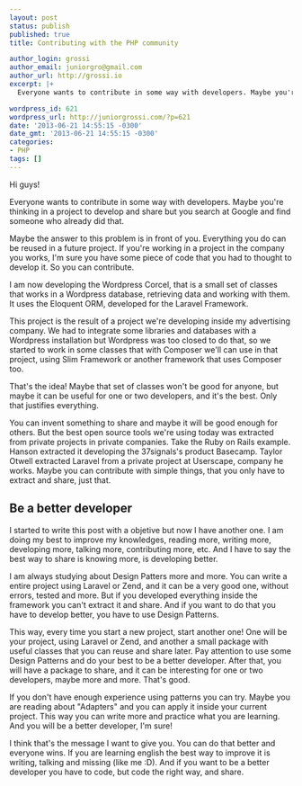 ```yaml
---
layout: post
status: publish
published: true
title: Contributing with the PHP community

author_login: grossi
author_email: juniorgro@gmail.com
author_url: http://grossi.io
excerpt: |+
  Everyone wants to contribute in some way with developers. Maybe you're thinking in a project to develop and share but you search at Google and find someone who already did that. Maybe the answer to this problem is in front of you. Everything you do can be reused in a future project. If you're working in a project in the company you works, I'm sure you have some piece of code that you had to thought to develop it. So you can contribute.

wordpress_id: 621
wordpress_url: http://juniorgrossi.com/?p=621
date: '2013-06-21 14:55:15 -0300'
date_gmt: '2013-06-21 14:55:15 -0300'
categories:
- PHP
tags: []
---
```

<p>Hi guys!</p>
<p>Everyone wants to contribute in some way with developers. Maybe you're thinking in a project to develop and share but you search at Google and find someone who already did that.</p>
<p>Maybe the answer to this problem is in front of you. Everything you do can be reused in a future project. If you're working in a project in the company you works, I'm sure you have some piece of code that you had to thought to develop it. So you can contribute.</p>
<p>I am now developing the Wordpress Corcel, that is a small set of classes that works in a Wordpress database, retrieving data and working with them. It uses the Eloquent ORM, developed for the Laravel Framework.</p>
<p>This project is the result of a project we're developing inside my advertising company. We had to integrate some libraries and databases with a Wordpress installation but Wordpress was too closed to do that, so we started to work in some classes that with Composer we'll can use in that project, using Slim Framework or another framework that uses Composer too.</p>
<p><a id="more"></a><a id="more-621"></a></p>
<p>That's the idea! Maybe that set of classes won't be good for anyone, but maybe it can be useful for one or two developers, and it's the best. Only that justifies everything.</p>
<p>You can invent something to share and maybe it will be good enough for others. But the best open source tools we're using today was extracted from private projects in private companies. Take the Ruby on Rails example. Hanson extracted it developing the 37signals's product Basecamp. Taylor Otwell extracted Laravel from a private project at Userscape, company he works. Maybe you can contribute with simple things, that you only have to extract and share, just that.</p>
<h2>Be a better developer</h2>
<p>I started to write this post with a objetive but now I have another one. I am doing my best to improve my knowledges, reading more, writing more, developing more, talking more, contributing more, etc. And I have to say the best way to share is knowing more, is developing better.</p>
<p>I am always studying about Design Patters more and more. You can write a entire project using Laravel or Zend, and it can be a very good one, without errors, tested and more. But if you developed everything inside the framework you can't extract it and share. And if you want to do that you have to develop better, you have to use Design Patterns.</p>
<p>This way, every time you start a new project, start another one! One will be your project, using Laravel or Zend, and another a small package with useful classes that you can reuse and share later. Pay attention to use some Design Patterns and do your best to be a better developer. After that, you will have a package to share, and it can be interesting for one or two developers, maybe more and more. That's good.</p>
<p>If you don't have enough experience using patterns you can try. Maybe you are reading about "Adapters" and you can apply it inside your current project. This way you can write more and practice what you are learning. And you will be a better developer, I'm sure!</p>
<p>I think that's the message I want to give you. You can do that better and everyone wins. If you are learning english the best way to improve it is writing, talking and missing (like me :D). And if you want to be a better developer you have to code, but code the right way, and share.</p>
